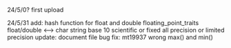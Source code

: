 24/5/0?
  first upload

24/5/31
  add:
    hash function for float and double
    floating_point_traits
    float/double <--> char string
      base 10
      scientific or fixed
      all precision or limited precision
  update:
    document file
  bug fix:
    mt19937 wrong max() and min()
